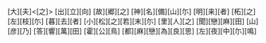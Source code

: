 [大][夫]<[之]> [出][立][向] [故][郷][之] [神][名][備][山][尓] [明][来][者] [柘][之][左][枝][尓] [暮][去][者] [小][松][之][若][末][尓] [里][人][之] [聞][戀][麻][田] [山][彦][乃] [答][響][萬][田] [霍][公][鳥] [都][麻][戀][為][良][思] [左][夜][中][尓][鳴]
